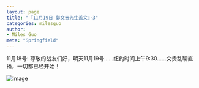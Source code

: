 ```yaml
---
layout: page
title: "『11月19日 郭文贵先生盖文』·3"
categories: milesguo
author:
- Miles Guo
meta: "Springfield"
---
```


11月18号: 尊敬的战友们好，明天11月19号……纽约时间上午9:30……文贵乱聊直播，一切都已经开始！

![image](../../../../image/milesguo/2020_11_19_Miles_Guo_Getter_3_1.png)
